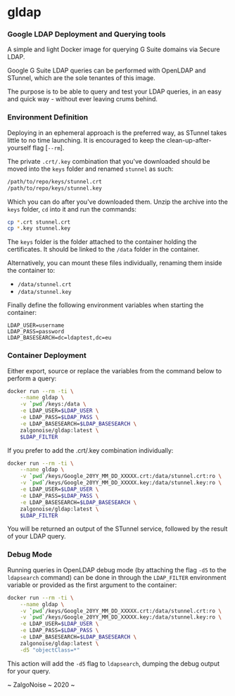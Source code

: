 # gldap





### Google LDAP Deployment and Querying tools

A simple and light Docker image for querying G Suite domains via Secure LDAP.

Google G Suite LDAP queries can be performed with OpenLDAP and STunnel, which are the sole tenantes of this image.

The purpose is to be able to query and test your LDAP queries, in an easy and quick way - without ever leaving crums behind.


### Environment Definition

Deploying in an ephemeral approach is the preferred way, as STunnel takes little to no time launching. It is encouraged to keep the clean-up-after-yourself flag [`--rm`].

The private `.crt/.key` combination that you've downloaded should be moved into the `keys` folder and renamed `stunnel` as such:

```bash
/path/to/repo/keys/stunnel.crt
/path/to/repo/keys/stunnel.key
```

Which you can do after you've downloaded them. Unzip the archive into the `keys` folder, `cd` into it and run the commands:

```bash
cp *.crt stunnel.crt
cp *.key stunnel.key
```

The `keys` folder is the folder attached to the container holding the certificates. It should be linked to the `/data` folder in the container.

Alternatively, you can mount these files individually, renaming them inside the container to:
- `/data/stunnel.crt`
- `/data/stunnel.key`

Finally define the following environment variables when starting the container:

```
LDAP_USER=username
LDAP_PASS=password
LDAP_BASESEARCH=dc=ldaptest,dc=eu
```

### Container Deployment

Either export, source or replace the variables from the command below to perform a query:

```bash
docker run --rm -ti \
    --name gldap \
    -v `pwd`/keys:/data \
    -e LDAP_USER=$LDAP_USER \
    -e LDAP_PASS=$LDAP_PASS \
    -e LDAP_BASESEARCH=$LDAP_BASESEARCH \
    zalgonoise/gldap:latest \
    $LDAP_FILTER
```

If you prefer to add the .crt/.key combination individually:

```bash
docker run --rm -ti \
    --name gldap \
    -v `pwd`/keys/Google_20YY_MM_DD_XXXXX.crt:/data/stunnel.crt:ro \
    -v `pwd`/keys/Google_20YY_MM_DD_XXXXX.key:/data/stunnel.key:ro \
    -e LDAP_USER=$LDAP_USER \
    -e LDAP_PASS=$LDAP_PASS \
    -e LDAP_BASESEARCH=$LDAP_BASESEARCH \
    zalgonoise/gldap:latest \
    $LDAP_FILTER
```


You will be returned an output of the STunnel service, followed by the result of your LDAP query.

### Debug Mode

Running queries in OpenLDAP debug mode (by attaching the flag `-d5` to the `ldapsearch` command) can be done in through the `LDAP_FILTER` environment variable or provided as the first argument to the container:


```bash
docker run --rm -ti \
    --name gldap \
    -v `pwd`/keys/Google_20YY_MM_DD_XXXXX.crt:/data/stunnel.crt:ro \
    -v `pwd`/keys/Google_20YY_MM_DD_XXXXX.key:/data/stunnel.key:ro \
    -e LDAP_USER=$LDAP_USER \
    -e LDAP_PASS=$LDAP_PASS \
    -e LDAP_BASESEARCH=$LDAP_BASESEARCH \
    zalgonoise/gldap:latest \
    -d5 "objectClass=*"
```

This action will add the `-d5` flag to `ldapsearch`, dumping the debug output for your query.



~ ZalgoNoise ~ 2020 ~ 
